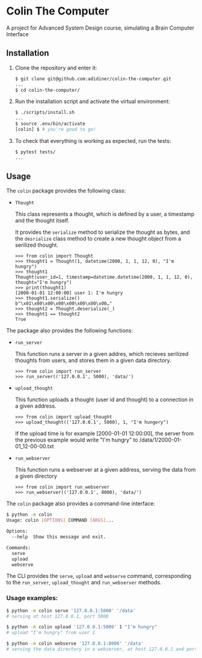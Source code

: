 # Colin The Computer

A project for Advanced System Design course, simulating a Brain Computer Interface

## Installation

1. Clone the repository and enter it:

    ```sh
    $ git clone git@github.com:adidiner/colin-the-computer.git
    ...
    $ cd colin-the-computer/
    ```

2. Run the installation script and activate the virtual environment:

    ```sh
    $ ./scripts/install.sh
    ...
    $ source .env/bin/activate
    [colin] $ # you're good to go!
    ```

3. To check that everything is working as expected, run the tests:


    ```sh
    $ pytest tests/
    ...
    ```
## Usage

The `colin` package provides the following class:

- `Thought`

    This class represents a thought, which is defined by a user, a timestamp and the thought itself.

    It provides the `serialize` method to serialize the thought as bytes, and the `desrialize` class method to create a new thought object from a serilized thought.

    ```pycon
    >>> from colin import Thought
    >>> thought1 = Thought(1, datetime(2000, 1, 1, 12, 0), "I'm hungry")
	>>> thought1
	Thought(user_id=1, timestamp=datetime.datetime(2000, 1, 1, 12, 0), thought="I'm hungry")
	>>> print(thought1)
	[2000-01-01 12:00:00] user 1: I'm hungry
    >>> thought1.serialize()
	b"\x01\x00\x00\x00\x00\x00\x00\x00…"
	>>> thought2 = Thought.deserialize(_)
	>>> thought1 == thought2
	True
    ```

The package also provides the following functions:
- `run_server`

    This function runs a server in a given addres, which recieves serilized thoughts from users, and stores them in a given data directory.

    ```pycon
    >>> from colin import run_server
    >>> run_server(('127.0.0.1', 5000), 'data/')
    ```

- `upload_thought`

    This function uploads a thought (user id and thought) to a connection in a given address.

    ```pycon
    >>> from colin import upload_thought
    >>> upload_thought(('127.0.0.1', 5000), 1, "I'm hungery")
    ```
    If the upload time is for example [2000-01-01 12:00:00], the server from the previous example would write "I'm hungry" to /data/1/2000-01-01_12-00-00.txt

- `run_webserver`

    This function runs a webserver at a given address, serving the data from a given directory

    ```pycon
    >>> from colin import run_webserver
    >>> run_webserver(('127.0.0.1', 8000), 'data/')
    ```

The `colin` package also provides a command-line interface:

```sh
$ python -m colin
Usage: colin [OPTIONS] COMMAND [ARGS]...

Options:
  --help  Show this message and exit.

Commands:
  serve
  upload
  webserve
```

The CLI provides the `serve`, `upload` and `webserve` command, corresponding to the `run_server`, `upload_thought` and `run_webserver` methods.

### Usage examples:
```sh
$ python -m colin serve '127.0.0.1:5000' '/data'
# serving at host 127.0.0.1, port 5000
```

```sh
$ python -m colin upload '127.0.0.1:5000' 1 "I'm hungry"
# upload "I'm hungry" from user 1
```

```sh
$ python -m colin webserve '127.0.0.1:8000' '/data'
# serving the data directory in a webserver, at host 127.0.0.1 and port 8000
```

